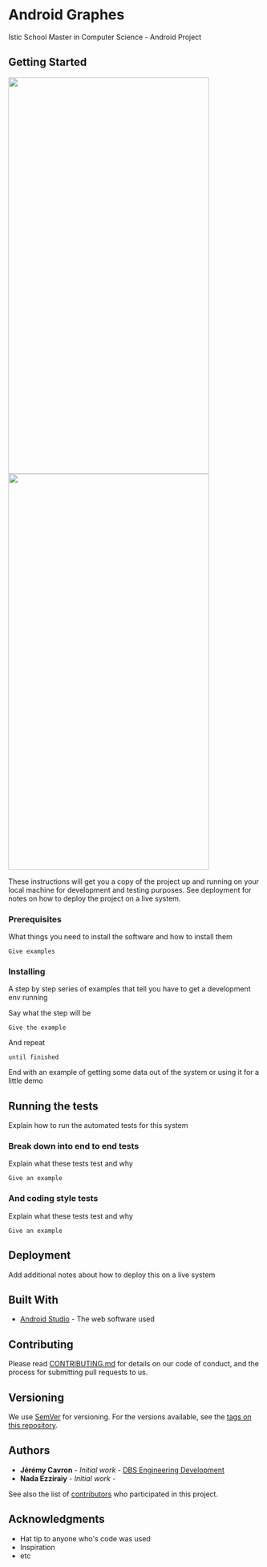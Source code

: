 # Android Graphes

Istic School Master in Computer Science - Android Project


## Getting Started

<img src="https://user-images.githubusercontent.com/8668325/32703927-9a2e8dbe-c7fd-11e7-9b2d-06b56f1e1b54.png" width="400" height="790">

<img src="https://user-images.githubusercontent.com/8668325/32703984-7ea598d4-c7fe-11e7-826e-26989b3369c0.png" width="400" height="790">

These instructions will get you a copy of the project up and running on your local machine for development and testing purposes. See deployment for notes on how to deploy the project on a live system.

### Prerequisites

What things you need to install the software and how to install them

```
Give examples
```

### Installing

A step by step series of examples that tell you have to get a development env running

Say what the step will be

```
Give the example
```

And repeat

```
until finished
```

End with an example of getting some data out of the system or using it for a little demo

## Running the tests

Explain how to run the automated tests for this system

### Break down into end to end tests

Explain what these tests test and why

```
Give an example
```

### And coding style tests

Explain what these tests test and why

```
Give an example
```

## Deployment

Add additional notes about how to deploy this on a live system

## Built With

* [Android Studio](https://developer.android.com/studio/index.html) - The web software used

## Contributing

Please read [CONTRIBUTING.md](https://gist.github.com/PurpleBooth/b24679402957c63ec426) for details on our code of conduct, and the process for submitting pull requests to us.

## Versioning

We use [SemVer](http://semver.org/) for versioning. For the versions available, see the [tags on this repository](https://github.com/your/project/tags). 

## Authors

* **Jérémy Cavron** - *Initial work* - [DBS Engineering Development](https://github.com/dbsengineering)
* **Nada Ezziraiy** - *Initial work* - []()

See also the list of [contributors](https://github.com/your/project/contributors) who participated in this project.


## Acknowledgments

* Hat tip to anyone who's code was used
* Inspiration
* etc

